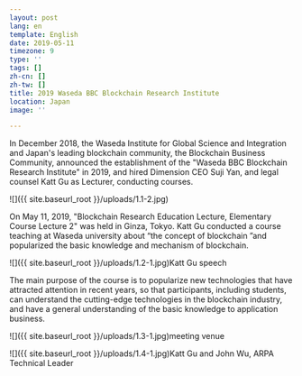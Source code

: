 ```yaml
---
layout: post
lang: en
template: English
date: 2019-05-11
timezone: 9
type: ''
tags: []
zh-cn: []
zh-tw: []
title: 2019 Waseda BBC Blockchain Research Institute
location: Japan
image: ''

---
```

In December 2018, the Waseda Institute for Global Science and Integration and Japan's leading blockchain community, the Blockchain Business Community, announced the establishment of the "Waseda BBC Blockchain Research Institute" in 2019, and hired Dimension CEO Suji Yan, and legal counsel Katt Gu as Lecturer, conducting courses.

![]({{ site.baseurl_root }}/uploads/1.1-2.jpg)

On May 11, 2019, "Blockchain Research Education Lecture, Elementary Course Lecture 2" was held in Ginza, Tokyo. Katt Gu conducted a course teaching at Waseda university about “the concept of blockchain ”and popularized the basic knowledge and mechanism of blockchain.

![]({{ site.baseurl_root }}/uploads/1.2-1.jpg)Katt Gu speech

The main purpose of the course is to popularize new technologies that have attracted attention in recent years, so that participants, including students, can understand the cutting-edge technologies in the blockchain industry, and have a general understanding of the basic knowledge to application business.

![]({{ site.baseurl_root }}/uploads/1.3-1.jpg)meeting venue

![]({{ site.baseurl_root }}/uploads/1.4-1.jpg)Katt Gu and John Wu, ARPA Technical Leader